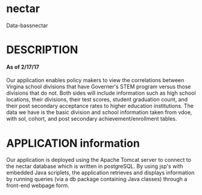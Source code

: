 # nectar
Data-bassnectar


# DESCRIPTION
#### As of 2/17/17
Our application enables policy makers to view the correlations between Virgina school divisions that have Governer's STEM program versus those divisions that do not. Both sides will include information such as high school locations, their divisions, their test scores, student graduation count, and their post secondary acceptance rates to higher education institutions. The data we have is the basic division and school information taken from vdoe, with sol, cohort, and post secondary achievement/enrollment tables.

# APPLICATION information
Our application is deployed using the Apache Tomcat server to connect to the nectar database which is written in postgreSQL. By using jsp's with embedded Java scriplets, the application retrieves and displays information by running queries (via a db package containing Java classes) through a front-end webpage form. 
